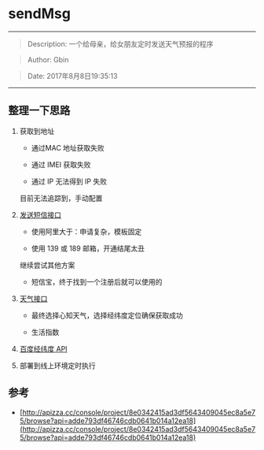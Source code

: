 # sendMsg
---
> Description: 一个给母亲，给女朋友定时发送天气预报的程序

> Author: Gbin

> Date: 2017年8月8日19:35:13

---

## 整理一下思路
1. 获取到地址

	- 通过MAC 地址获取失败

	- 通过 IMEI 获取失败

	- 通过 IP 无法得到 IP 失败

	目前无法追踪到，手动配置

2. [发送短信接口](https://www.smsbao.com/openapi/)

	- 使用阿里大于：申请复杂，模板固定

	- 使用 139 或 189 邮箱，开通结尾太丑

	继续尝试其他方案

	- 短信宝，终于找到一个注册后就可以使用的

3. [天气接口](https://www.seniverse.com/doc)

	- 最终选择心知天气，选择经纬度定位确保获取成功

	- 生活指数


4. [百度经纬度 API](http://lbsyun.baidu.com/index.php?title=%E9%A6%96%E9%A1%B5)

5. 部署到线上环境定时执行


## 参考
- [http://apizza.cc/console/project/8e0342415ad3df5643409045ec8a5e75/browse?api=adde793df46746cdb0641b014a12ea18](http://apizza.cc/console/project/8e0342415ad3df5643409045ec8a5e75/browse?api=adde793df46746cdb0641b014a12ea18)